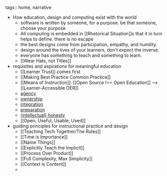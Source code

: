 tags:: home, narrative

- How education, design and computing exist with the world
	- software is written by someone, for a purpose. be that someone, choose your purpose
	- All computing is embedded in [[Rhetorical Situation]]s that it in turn helps to define. there is no escape
	- the best designs come from participation, empathy, and humility.
	- design around the lives of your learners, don't expect the inverse.
	- everyone has something to teach and something to learn.
	- [[Wear Hats, not Titles]]
- requisites and aspirations for meaningful education
	- [[Learner Trust]] comes first
	- [[Making Best Practice Common Practice]]
	- [[Means of Instruction]]: [[Open Source !== Open Education]] --> [[Learner-Accessible OER]]
	- [agency](((63f61634-ea81-455e-8194-ff85e62f8b19)))
	- [ownership](((640b8af1-50c7-4660-ac87-ae2ed21f1a1e)))
	- [integration](((640b8af1-f1f2-46a0-96ea-e78041795bf9)))
	- [preparation](((640b8af1-7e6d-427b-a52f-01067398242f)))
	- [(intellectual) honesty](((640b8af1-a487-4842-85a9-43375a0bbc64)))
	- [[Open, Useful, Usable, Used]]
- guiding principles for instructional practice and design
	- [[Teaching Tech Together/The Rules]]
	- [[Time is Importance]]
	- [[Name Things]]
	- [[Explicitly Teach the Implicit]]
	- [[Process Over Product]]
	- [[Full Complexity, Max Simplicity]]
	- [[Context is Content]]
	-